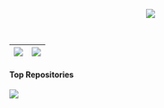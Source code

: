 <p align="center"><img src ="https://capsule-render.vercel.app/api?type=waving&height=200&text=R4TINGS&fontAlign=80&fontAlignY=40&color=FF0883"></p>

<br />

| <img src ="https://github-readme-stats.vercel.app/api?username=r4tings&show_icons=true&count_private=true&theme=graywhite&hide_border=true&bg_color=00000000&hide_rank=true"> | <img src ="https://github-readme-stats.vercel.app/api/top-langs/?username=r4tings&layout=compact&hide_border=true&theme=graywhite&bg_color=00000000&langs_count=8"> |
| ----------------------------------------------------------------------------------------------------------------------------------------------------------------------------- | ------------------------------------------------------------------------------------------------------------------------------------------------------------------- |

#### Top Repositories

<a href="https://github.com/r4tings/r4tings-recommender">
  <img align="center" src="https://github-readme-stats.vercel.app/api/pin/?username=r4tings&repo=r4tings-recommender&theme=buefy" />
</a>

</div>
